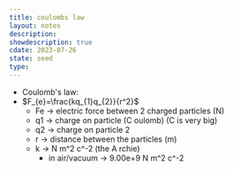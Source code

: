 ```yaml
---
title: coulombs law
layout: notes
description: 
showdescription: true
cdate: 2023-07-26
state: seed
type: 
---
```


- Coulomb's law:
- $F_{e}=\frac{kq_{1}q_{2}}{r^2}$
    - Fe → electric force between 2 charged particles (N)
    - q1 → charge on particle (C oulomb) (C is very big)
    - q2 → charge on particle 2
    - r → distance between the particles (m)
    - k → N m^2 c^-2 (the A rchie)
        - in air/vacuum → 9.00e+9 N m^2 c^-2
 